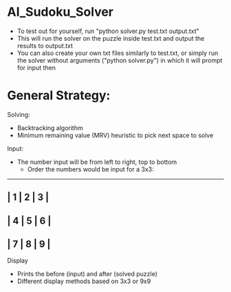 # AI_Sudoku_Solver
- To test out for yourself, run "python solver.py test.txt output.txt"
- This will run the solver on the puzzle inside test.txt and output the results to output.txt
- You can also create your own txt files similarly to test.txt, or simply run 
the solver without arguments ("python solver.py") in which it will prompt for input then

# General Strategy:
Solving:
- Backtracking algorithm
- Minimum remaining value (MRV) heuristic to pick next space to solve

Input:
- The number input will be from left to right, top to bottom 
  - Order the numbers would be input for a 3x3:
 -----------------
|  1  |  2  |  3  |
 -----------------
|  4  |  5  |  6  |
 -----------------
|  7  |  8  |  9  |
 -----------------

Display
- Prints the before (input) and after (solved puzzle)
- Different display methods based on 3x3 or 9x9
